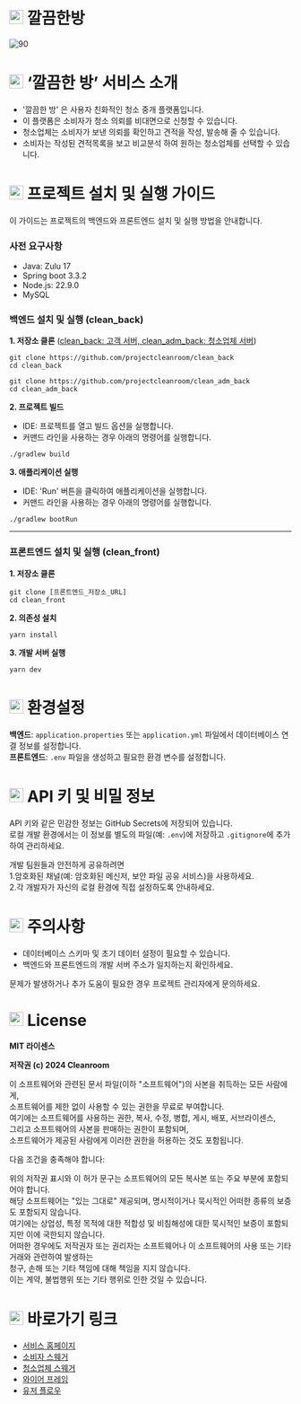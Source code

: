 # <img src="https://www.clean-room.co.kr/assets/icon-Utf2YN7S.png" width="25" height="25"> 깔끔한방
![90](https://github.com/user-attachments/assets/40e41c5d-319a-4d85-9d2f-1a629d9d92c7)


# <img src="https://www.clean-room.co.kr/assets/icon-Utf2YN7S.png" width="25" height="25"> ‘깔끔한 방’ 서비스 소개
- '깔끔한 방' 은 사용자 친화적인 청소 중개 플랫폼입니다.
- 이 플랫폼은 소비자가 청소 의뢰를 비대면으로 신청할 수 있습니다.
- 청소업체는 소비자가 보낸 의뢰를 확인하고 견적을 작성, 발송해 줄 수 있습니다.
- 소비자는 작성된 견적목록을 보고 비교분석 하여 원하는 청소업체를 선택할 수 있습니다.


# <img src="https://www.clean-room.co.kr/assets/icon-Utf2YN7S.png" width="25" height="25"> 프로젝트 설치 및 실행 가이드
이 가이드는 프로젝트의 백엔드와 프론트엔드 설치 및 실행 방법을 안내합니다.  

### **사전 요구사항**
- Java: Zulu 17
- Spring boot 3.3.2
- Node.js: 22.9.0
- MySQL

### 백엔드 설치 및 실행 (clean_back)
**1. 저장소 클론** (<u>clean_back: 고객 서버, clean_adm_back: 청소업체 서버</u>)
```
git clone https://github.com/projectcleanroom/clean_back
cd clean_back
```

```
git clone https://github.com/projectcleanroom/clean_adm_back
cd clean_adm_back
```    
  
**2. 프로젝트 빌드**  
- IDE: 프로젝트를 열고 빌드 옵션을 실행합니다.  
- 커맨드 라인을 사용하는 경우 아래의 명령어를 실행합니다.
```
./gradlew build
```

**3. 애플리케이션 실행**
- IDE: 'Run' 버튼을 클릭하여 애플리케이션을 실행합니다.
- 커맨드 라인을 사용하는 경우 아래의 명령어를 실행합니다.
```
./gradlew bootRun
```

---
### 프론트엔드 설치 및 실행 (clean_front)
**1. 저장소 클론**
```
git clone [프론트엔드_저장소_URL]
cd clean_front
```

**2. 의존성 설치**
```
yarn install
```

**3. 개발 서버 실행**
```
yarn dev
```

# <img src="https://www.clean-room.co.kr/assets/icon-Utf2YN7S.png" width="25" height="25"> 환경설정
**백엔드**: `application.properties` 또는 `application.yml` 파일에서 데이터베이스 연결 정보를 설정합니다.  
**프론트엔드**: `.env` 파일을 생성하고 필요한 환경 변수를 설정합니다.

# <img src="https://www.clean-room.co.kr/assets/icon-Utf2YN7S.png" width="25" height="25"> API 키 및 비밀 정보
API 키와 같은 민감한 정보는 GitHub Secrets에 저장되어 있습니다.  
로컬 개발 환경에서는 이 정보를 별도의 파일(예: `.env`)에 저장하고 `.gitignore`에 추가하여 관리하세요.

개발 팀원들과 안전하게 공유하려면  
1.암호화된 채널(예: 암호화된 메신저, 보안 파일 공유 서비스)을 사용하세요.  
2.각 개발자가 자신의 로컬 환경에 직접 설정하도록 안내하세요.

# <img src="https://www.clean-room.co.kr/assets/icon-Utf2YN7S.png" width="25" height="25"> 주의사항
- 데이터베이스 스키마 및 초기 데이터 설정이 필요할 수 있습니다.  
- 백엔드와 프론트엔드의 개발 서버 주소가 일치하는지 확인하세요.

문제가 발생하거나 추가 도움이 필요한 경우 프로젝트 관리자에게 문의하세요.



# <img src="https://www.clean-room.co.kr/assets/icon-Utf2YN7S.png" width="25" height="25"> License
**MIT 라이센스**   

**저작권 (c) 2024 Cleanroom**

이 소프트웨어와 관련된 문서 파일(이하 "소프트웨어")의 사본을 취득하는 모든 사람에게,  
소프트웨어를 제한 없이 사용할 수 있는 권한을 무료로 부여합니다.  
여기에는 소프트웨어를 사용하는 권한, 복사, 수정, 병합, 게시, 배포, 서브라이센스,  
그리고 소프트웨어의 사본을 판매하는 권한이 포함되며,  
소프트웨어가 제공된 사람에게 이러한 권한을 허용하는 것도 포함됩니다.
  
다음 조건을 충족해야 합니다:

위의 저작권 표시와 이 허가 문구는 소프트웨어의 모든 복사본 또는 주요 부분에 포함되어야 합니다.  
해당 소프트웨어는 "있는 그대로" 제공되며, 명시적이거나 묵시적인 어떠한 종류의 보증도 포함되지 않습니다.  
여기에는 상업성, 특정 목적에 대한 적합성 및 비침해성에 대한 묵시적인 보증이 포함되지만 이에 국한되지 않습니다.  
어떠한 경우에도 저작권자 또는 권리자는 소프트웨어나 이 소프트웨어의 사용 또는 기타 거래와 관련하여 발생하는  
청구, 손해 또는 기타 책임에 대해 책임을 지지 않습니다.  
이는 계약, 불법행위 또는 기타 행위로 인한 것일 수 있습니다.

# <img src="https://www.clean-room.co.kr/assets/icon-Utf2YN7S.png" width="25" height="25"> 바로가기 링크
- [서비스 홈페이지](https://www.clean-room.co.kr/)
- [소비자 스웨거](https://mb.clean-room.co.kr/swagger-ui/index.html#/)
- [청소업체 스웨거](https://pt.clean-room.co.kr/swagger-ui/index.html#/)
- [와이어 프레임](https://www.canva.com/design/DAGLWqWorMw/jQiYR7C1BtGn37JS92WGcA/edit)
- [유저 플로우](https://app.diagrams.net/#G1C7F-7YTrrj5GN6io-2lenHBzUS2et9ZH#%7B%22pageId%22%3A%22ReBwz5dknbD1WBu8VFdt%22%7D)

